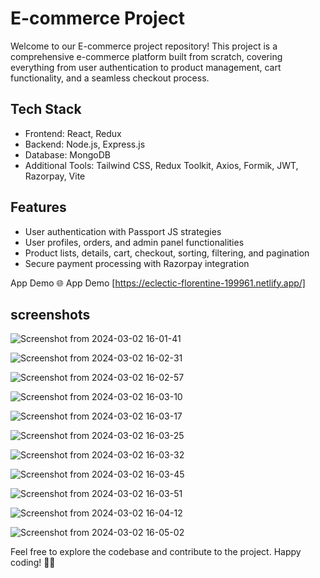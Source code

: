 # E-commerce Project

Welcome to our E-commerce project repository! This project is a comprehensive e-commerce platform built from scratch, covering everything from user authentication to product management, cart functionality, and a seamless checkout process.

## Tech Stack

- Frontend: React, Redux
- Backend: Node.js, Express.js
- Database: MongoDB
- Additional Tools: Tailwind CSS, Redux Toolkit, Axios, Formik, JWT, Razorpay, Vite

## Features

- User authentication with Passport JS strategies
- User profiles, orders, and admin panel functionalities
- Product lists, details, cart, checkout, sorting, filtering, and pagination
- Secure payment processing with Razorpay integration


App Demo
🌐 App Demo [https://eclectic-florentine-199961.netlify.app/]




## screenshots
![Screenshot from 2024-03-02 16-01-41](https://github.com/PratikHGhadge/Prime-delivery-Ecommerce-web-app/assets/93422248/c773c1c7-3b06-4ef1-8545-a7839f4a64df)

![Screenshot from 2024-03-02 16-02-31](https://github.com/PratikHGhadge/Prime-delivery-Ecommerce-web-app/assets/93422248/d06e101e-9d72-44e7-aa0c-13bf20ac2275)

![Screenshot from 2024-03-02 16-02-57](https://github.com/PratikHGhadge/Prime-delivery-Ecommerce-web-app/assets/93422248/14e81fd8-6c19-4244-9b28-e014d162917d)

![Screenshot from 2024-03-02 16-03-10](https://github.com/PratikHGhadge/Prime-delivery-Ecommerce-web-app/assets/93422248/54246f81-9226-4df0-8be1-732f73091b83)

![Screenshot from 2024-03-02 16-03-17](https://github.com/PratikHGhadge/Prime-delivery-Ecommerce-web-app/assets/93422248/5a79ea4a-3317-4d78-a70e-b862095b563a)

![Screenshot from 2024-03-02 16-03-25](https://github.com/PratikHGhadge/Prime-delivery-Ecommerce-web-app/assets/93422248/67eef4f4-6e4d-4db6-8ff3-9a0bfdece5c0)

![Screenshot from 2024-03-02 16-03-32](https://github.com/PratikHGhadge/Prime-delivery-Ecommerce-web-app/assets/93422248/efdb43ee-f6de-4286-99f0-da757bf32841)

![Screenshot from 2024-03-02 16-03-45](https://github.com/PratikHGhadge/Prime-delivery-Ecommerce-web-app/assets/93422248/9d0e506e-b4f7-4a52-a1f8-d67de73f3f1d)

![Screenshot from 2024-03-02 16-03-51](https://github.com/PratikHGhadge/Prime-delivery-Ecommerce-web-app/assets/93422248/46566aa2-b044-4a43-a655-3b93274cc622)

![Screenshot from 2024-03-02 16-04-12](https://github.com/PratikHGhadge/Prime-delivery-Ecommerce-web-app/assets/93422248/7090c01a-65d7-4496-9a30-cc1f6f9df6c0)

![Screenshot from 2024-03-02 16-05-02](https://github.com/PratikHGhadge/Prime-delivery-Ecommerce-web-app/assets/93422248/a2ad3d0e-9bdc-4cc1-9d1c-ae6311323aa2)

Feel free to explore the codebase and contribute to the project. Happy coding! 🚀🛒
